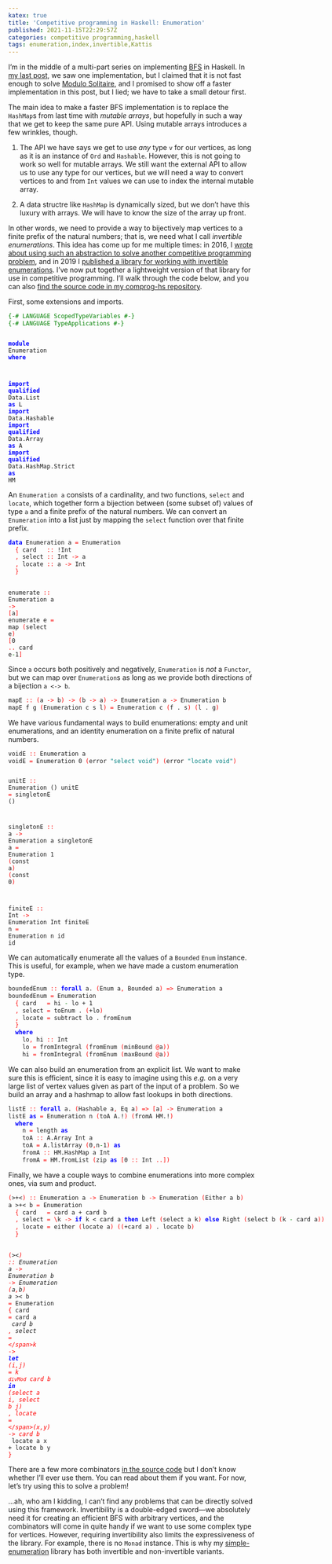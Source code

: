 ```yaml
---
katex: true
title: 'Competitive programming in Haskell: Enumeration'
published: 2021-11-15T22:29:57Z
categories: competitive programming,haskell
tags: enumeration,index,invertible,Kattis
---
```


<p>I’m in the middle of a multi-part series on implementing <a href="https://byorgey.github.io/blog/posts/2021/10/14/competitive-programming-in-haskell-bfs-part-1.html">BFS</a> in Haskell. In <a href="https://byorgey.github.io/blog/posts/2021/10/29/competitive-programming-in-haskell-bfs-part-3-implementation-via-hashmap.html">my last post</a>, we saw one implementation, but I claimed that it is not fast enough to solve <a href="https://open.kattis.com/problems/modulosolitaire">Modulo Solitaire</a>, and I promised to show off a faster implementation in this post, but I lied; we have to take a small detour first.</p>
<p>The main idea to make a faster BFS implementation is to replace the <code>HashMap</code>s from last time with <em>mutable arrays</em>, but hopefully in such a way that we get to keep the same pure API. Using mutable arrays introduces a few wrinkles, though.</p>
<ol type="1">
<li><p>The API we have says we get to use <em>any</em> type <code>v</code> for our vertices, as long as it is an instance of <code>Ord</code> and <code>Hashable</code>. However, this is not going to work so well for mutable arrays. We still want the external API to allow us to use any type for our vertices, but we will need a way to convert vertices to and from <code>Int</code> values we can use to index the internal mutable array.</p></li>
<li><p>A data structre like <code>HashMap</code> is dynamically sized, but we don’t have this luxury with arrays. We will have to know the size of the array up front.</p></li>
</ol>
<p>In other words, we need to provide a way to bijectively map vertices to a finite prefix of the natural numbers; that is, we need what I call <em>invertible enumerations</em>. This idea has come up for me multiple times: in 2016, I <a href="https://byorgey.github.io/blog/posts/2016/10/25/adventures-in-enumerating-balanced-brackets.html">wrote about using such an abstraction to solve another competitive programming problem</a>, and in 2019 I <a href="https://byorgey.github.io/blog/posts/2019/07/05/lightweight-invertible-enumerations-in-haskell.html">published a library for working with invertible enumerations</a>. I’ve now put together a lightweight version of that library for use in competitive programming. I’ll walk through the code below, and you can also <a href="https://github.com/byorgey/comprog-hs/blob/master/Enumeration.hs">find the source code in my comprog-hs repository</a>.</p>
<p>First, some extensions and imports.</p>
<pre class="sourceCode haskell"><code class="sourceCode haskell"><span style="color:green;">{-# LANGUAGE ScopedTypeVariables #-}</span>
<span style="color:green;">{-# LANGUAGE TypeApplications #-}</span>

<span style="color:blue;font-weight:bold;">module</span> <span>Enumeration</span> <span style="color:blue;font-weight:bold;">where</span>

<span style="color:blue;font-weight:bold;">import</span> <span style="color:blue;font-weight:bold;">qualified</span> <span>Data.List</span> <span style="color:blue;font-weight:bold;">as</span> <span>L</span>
<span style="color:blue;font-weight:bold;">import</span> <span>Data.Hashable</span>
<span style="color:blue;font-weight:bold;">import</span> <span style="color:blue;font-weight:bold;">qualified</span> <span>Data.Array</span> <span style="color:blue;font-weight:bold;">as</span> <span>A</span>
<span style="color:blue;font-weight:bold;">import</span> <span style="color:blue;font-weight:bold;">qualified</span> <span>Data.HashMap.Strict</span> <span style="color:blue;font-weight:bold;">as</span> <span>HM</span></code></pre>
<p>An <code>Enumeration a</code> consists of a cardinality, and two functions, <code>select</code> and <code>locate</code>, which together form a bijection between (some subset of) values of type <code>a</code> and a finite prefix of the natural numbers. We can convert an <code>Enumeration</code> into a list just by mapping the <code>select</code> function over that finite prefix.</p>
<pre class="sourceCode haskell"><code class="sourceCode haskell"><span style="color:blue;font-weight:bold;">data</span> <span>Enumeration</span> <span>a</span> <span style="color:red;">=</span> <span>Enumeration</span>
  <span style="color:red;">{</span> <span>card</span>   <span style="color:red;">::</span> <span>!</span><span>Int</span>
  <span style="color:red;">,</span> <span>select</span> <span style="color:red;">::</span> <span>Int</span> <span style="color:red;">-&gt;</span> <span>a</span>
  <span style="color:red;">,</span> <span>locate</span> <span style="color:red;">::</span> <span>a</span> <span style="color:red;">-&gt;</span> <span>Int</span>
  <span style="color:red;">}</span>

<span>enumerate</span> <span style="color:red;">::</span> <span>Enumeration</span> <span>a</span> <span style="color:red;">-&gt;</span> <span style="color:red;">[</span><span>a</span><span style="color:red;">]</span>
<span>enumerate</span> <span>e</span> <span style="color:red;">=</span> <span>map</span> <span style="color:red;">(</span><span>select</span> <span>e</span><span style="color:red;">)</span> <span style="color:red;">[</span><span class="hs-num">0</span> <span style="color:red;">..</span> <span>card</span> <span>e</span><span style="color:green;">-</span><span class="hs-num">1</span><span style="color:red;">]</span></code></pre>
<p>Since <code>a</code> occurs both positively and negatively, <code>Enumeration</code> is <em>not</em> a <code>Functor</code>, but we can map over <code>Enumeration</code>s as long as we provide both directions of a bijection <code>a &lt;-&gt; b</code>.</p>
<pre class="sourceCode haskell"><code class="sourceCode haskell"><span>mapE</span> <span style="color:red;">::</span> <span style="color:red;">(</span><span>a</span> <span style="color:red;">-&gt;</span> <span>b</span><span style="color:red;">)</span> <span style="color:red;">-&gt;</span> <span style="color:red;">(</span><span>b</span> <span style="color:red;">-&gt;</span> <span>a</span><span style="color:red;">)</span> <span style="color:red;">-&gt;</span> <span>Enumeration</span> <span>a</span> <span style="color:red;">-&gt;</span> <span>Enumeration</span> <span>b</span>
<span>mapE</span> <span>f</span> <span>g</span> <span style="color:red;">(</span><span>Enumeration</span> <span>c</span> <span>s</span> <span>l</span><span style="color:red;">)</span> <span style="color:red;">=</span> <span>Enumeration</span> <span>c</span> <span style="color:red;">(</span><span>f</span> <span>.</span> <span>s</span><span style="color:red;">)</span> <span style="color:red;">(</span><span>l</span> <span>.</span> <span>g</span><span style="color:red;">)</span></code></pre>
<p>We have various fundamental ways to build enumerations: empty and unit enumerations, and an identity enumeration on a finite prefix of natural numbers.</p>
<pre class="sourceCode haskell"><code class="sourceCode haskell"><span>voidE</span> <span style="color:red;">::</span> <span>Enumeration</span> <span>a</span>
<span>voidE</span> <span style="color:red;">=</span> <span>Enumeration</span> <span class="hs-num">0</span> <span style="color:red;">(</span><span>error</span> <span style="color:teal;">"select void"</span><span style="color:red;">)</span> <span style="color:red;">(</span><span>error</span> <span style="color:teal;">"locate void"</span><span style="color:red;">)</span>

<span>unitE</span> <span style="color:red;">::</span> <span>Enumeration</span> <span>()</span>
<span>unitE</span> <span style="color:red;">=</span> <span>singletonE</span> <span>()</span>

<span>singletonE</span> <span style="color:red;">::</span> <span>a</span> <span style="color:red;">-&gt;</span> <span>Enumeration</span> <span>a</span>
<span>singletonE</span> <span>a</span> <span style="color:red;">=</span> <span>Enumeration</span> <span class="hs-num">1</span> <span style="color:red;">(</span><span>const</span> <span>a</span><span style="color:red;">)</span> <span style="color:red;">(</span><span>const</span> <span class="hs-num">0</span><span style="color:red;">)</span>

<span>finiteE</span> <span style="color:red;">::</span> <span>Int</span> <span style="color:red;">-&gt;</span> <span>Enumeration</span> <span>Int</span>
<span>finiteE</span> <span>n</span> <span style="color:red;">=</span> <span>Enumeration</span> <span>n</span> <span>id</span> <span>id</span></code></pre>
<p>We can automatically enumerate all the values of a <code>Bounded</code> <code>Enum</code> instance. This is useful, for example, when we have made a custom enumeration type.</p>
<pre class="sourceCode haskell"><code class="sourceCode haskell"><span>boundedEnum</span> <span style="color:red;">::</span> <span style="color:blue;font-weight:bold;">forall</span> <span>a</span><span>.</span> <span style="color:red;">(</span><span>Enum</span> <span>a</span><span style="color:red;">,</span> <span>Bounded</span> <span>a</span><span style="color:red;">)</span> <span style="color:red;">=&gt;</span> <span>Enumeration</span> <span>a</span>
<span>boundedEnum</span> <span style="color:red;">=</span> <span>Enumeration</span>
  <span style="color:red;">{</span> <span>card</span>   <span style="color:red;">=</span> <span>hi</span> <span style="color:green;">-</span> <span>lo</span> <span>+</span> <span class="hs-num">1</span>
  <span style="color:red;">,</span> <span>select</span> <span style="color:red;">=</span> <span>toEnum</span> <span>.</span> <span style="color:red;">(</span><span>+</span><span>lo</span><span style="color:red;">)</span>
  <span style="color:red;">,</span> <span>locate</span> <span style="color:red;">=</span> <span>subtract</span> <span>lo</span> <span>.</span> <span>fromEnum</span>
  <span style="color:red;">}</span>
  <span style="color:blue;font-weight:bold;">where</span>
    <span>lo</span><span style="color:red;">,</span> <span>hi</span> <span style="color:red;">::</span> <span>Int</span>
    <span>lo</span> <span style="color:red;">=</span> <span>fromIntegral</span> <span style="color:red;">(</span><span>fromEnum</span> <span style="color:red;">(</span><span>minBound</span> <span style="color:red;">@</span><span>a</span><span style="color:red;">)</span><span style="color:red;">)</span>
    <span>hi</span> <span style="color:red;">=</span> <span>fromIntegral</span> <span style="color:red;">(</span><span>fromEnum</span> <span style="color:red;">(</span><span>maxBound</span> <span style="color:red;">@</span><span>a</span><span style="color:red;">)</span><span style="color:red;">)</span></code></pre>
<p>We can also build an enumeration from an explicit list. We want to make sure this is efficient, since it is easy to imagine using this <em>e.g.</em> on a very large list of vertex values given as part of the input of a problem. So we build an array and a hashmap to allow fast lookups in both directions.</p>
<pre class="sourceCode haskell"><code class="sourceCode haskell"><span>listE</span> <span style="color:red;">::</span> <span style="color:blue;font-weight:bold;">forall</span> <span>a</span><span>.</span> <span style="color:red;">(</span><span>Hashable</span> <span>a</span><span style="color:red;">,</span> <span>Eq</span> <span>a</span><span style="color:red;">)</span> <span style="color:red;">=&gt;</span> <span style="color:red;">[</span><span>a</span><span style="color:red;">]</span> <span style="color:red;">-&gt;</span> <span>Enumeration</span> <span>a</span>
<span>listE</span> <span style="color:blue;font-weight:bold;">as</span> <span style="color:red;">=</span> <span>Enumeration</span> <span>n</span> <span style="color:red;">(</span><span>toA</span> <span>A</span><span>.!</span><span style="color:red;">)</span> <span style="color:red;">(</span><span>fromA</span> <span>HM</span><span>.!</span><span style="color:red;">)</span>
  <span style="color:blue;font-weight:bold;">where</span>
    <span>n</span> <span style="color:red;">=</span> <span>length</span> <span style="color:blue;font-weight:bold;">as</span>
    <span>toA</span> <span style="color:red;">::</span> <span>A.Array</span> <span>Int</span> <span>a</span>
    <span>toA</span> <span style="color:red;">=</span> <span>A.listArray</span> <span style="color:red;">(</span><span class="hs-num">0</span><span style="color:red;">,</span><span>n</span><span style="color:green;">-</span><span class="hs-num">1</span><span style="color:red;">)</span> <span style="color:blue;font-weight:bold;">as</span>
    <span>fromA</span> <span style="color:red;">::</span> <span>HM.HashMap</span> <span>a</span> <span>Int</span>
    <span>fromA</span> <span style="color:red;">=</span> <span>HM.fromList</span> <span style="color:red;">(</span><span>zip</span> <span style="color:blue;font-weight:bold;">as</span> <span style="color:red;">[</span><span class="hs-num">0</span> <span style="color:red;">::</span> <span>Int</span> <span style="color:red;">..</span><span style="color:red;">]</span><span style="color:red;">)</span></code></pre>
<p>Finally, we have a couple ways to combine enumerations into more complex ones, via sum and product.</p>
<pre class="sourceCode haskell"><code class="sourceCode haskell"><span style="color:red;">(</span><span>&gt;+&lt;</span><span style="color:red;">)</span> <span style="color:red;">::</span> <span>Enumeration</span> <span>a</span> <span style="color:red;">-&gt;</span> <span>Enumeration</span> <span>b</span> <span style="color:red;">-&gt;</span> <span>Enumeration</span> <span style="color:red;">(</span><span>Either</span> <span>a</span> <span>b</span><span style="color:red;">)</span>
<span>a</span> <span>&gt;+&lt;</span> <span>b</span> <span style="color:red;">=</span> <span>Enumeration</span>
  <span style="color:red;">{</span> <span>card</span>   <span style="color:red;">=</span> <span>card</span> <span>a</span> <span>+</span> <span>card</span> <span>b</span>
  <span style="color:red;">,</span> <span>select</span> <span style="color:red;">=</span> <span style="color:red;">\</span><span>k</span> <span style="color:red;">-&gt;</span> <span style="color:blue;font-weight:bold;">if</span> <span>k</span> <span>&lt;</span> <span>card</span> <span>a</span> <span style="color:blue;font-weight:bold;">then</span> <span>Left</span> <span style="color:red;">(</span><span>select</span> <span>a</span> <span>k</span><span style="color:red;">)</span> <span style="color:blue;font-weight:bold;">else</span> <span>Right</span> <span style="color:red;">(</span><span>select</span> <span>b</span> <span style="color:red;">(</span><span>k</span> <span style="color:green;">-</span> <span>card</span> <span>a</span><span style="color:red;">)</span><span style="color:red;">)</span>
  <span style="color:red;">,</span> <span>locate</span> <span style="color:red;">=</span> <span>either</span> <span style="color:red;">(</span><span>locate</span> <span>a</span><span style="color:red;">)</span> <span style="color:red;">(</span><span style="color:red;">(</span><span>+</span><span>card</span> <span>a</span><span style="color:red;">)</span> <span>.</span> <span>locate</span> <span>b</span><span style="color:red;">)</span>
  <span style="color:red;">}</span>

<span style="color:red;">(</span><span>&gt;*&lt;</span><span style="color:red;">)</span> <span style="color:red;">::</span> <span>Enumeration</span> <span>a</span> <span style="color:red;">-&gt;</span> <span>Enumeration</span> <span>b</span> <span style="color:red;">-&gt;</span> <span>Enumeration</span> <span style="color:red;">(</span><span>a</span><span style="color:red;">,</span><span>b</span><span style="color:red;">)</span>
<span>a</span> <span>&gt;*&lt;</span> <span>b</span> <span style="color:red;">=</span> <span>Enumeration</span>
  <span style="color:red;">{</span> <span>card</span> <span style="color:red;">=</span> <span>card</span> <span>a</span> <span>*</span> <span>card</span> <span>b</span>
  <span style="color:red;">,</span> <span>select</span> <span style="color:red;">=</span> <span style="color:red;">\</span><span>k</span> <span style="color:red;">-&gt;</span> <span style="color:blue;font-weight:bold;">let</span> <span style="color:red;">(</span><span>i</span><span style="color:red;">,</span><span>j</span><span style="color:red;">)</span> <span style="color:red;">=</span> <span>k</span> <span>`divMod`</span> <span>card</span> <span>b</span> <span style="color:blue;font-weight:bold;">in</span> <span style="color:red;">(</span><span>select</span> <span>a</span> <span>i</span><span style="color:red;">,</span> <span>select</span> <span>b</span> <span>j</span><span style="color:red;">)</span>
  <span style="color:red;">,</span> <span>locate</span> <span style="color:red;">=</span> <span style="color:red;">\</span><span style="color:red;">(</span><span>x</span><span style="color:red;">,</span><span>y</span><span style="color:red;">)</span> <span style="color:red;">-&gt;</span> <span>card</span> <span>b</span> <span>*</span> <span>locate</span> <span>a</span> <span>x</span> <span>+</span> <span>locate</span> <span>b</span> <span>y</span>
  <span style="color:red;">}</span></code></pre>
<p>There are a few more combinators <a href="https://github.com/byorgey/comprog-hs/blob/master/Enumeration.hs">in the source code</a> but I don’t know whether I’ll ever use them. You can read about them if you want. For now, let’s try using this to solve a problem!</p>
<p>…ah, who am I kidding, I can’t find any problems that can be directly solved using this framework. Invertibility is a double-edged sword—we absolutely need it for creating an efficient BFS with arbitrary vertices, and the combinators will come in quite handy if we want to use some complex type for vertices. However, requiring invertibility also limits the expressiveness of the library. For example, there is no <code>Monad</code> instance. This is why my <a href="https://hackage.haskell.org/package/simple-enumeration">simple-enumeration</a> library has both invertible and non-invertible variants.</p>

